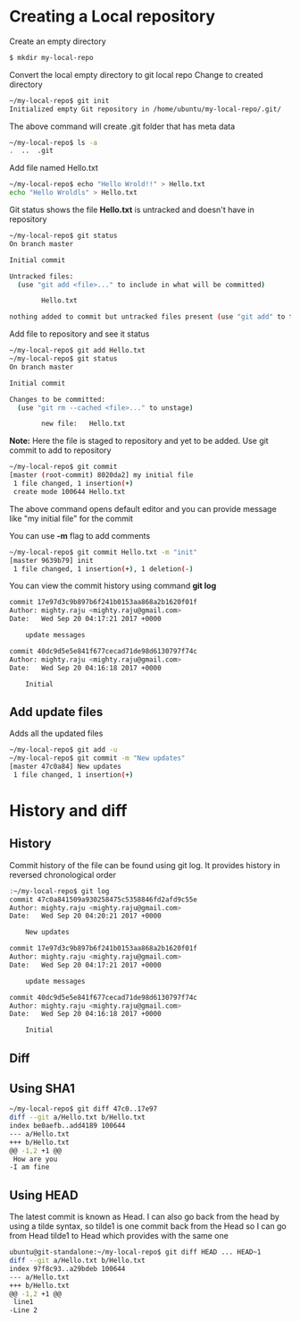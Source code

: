 # Creating a Local repository
Create an empty directory
```bash
$ mkdir my-local-repo
```
Convert the local empty directory to git local repo
Change to created directory
```bash
~/my-local-repo$ git init
Initialized empty Git repository in /home/ubuntu/my-local-repo/.git/
```
The above command will create .git folder that has meta data
```bash
~/my-local-repo$ ls -a
.  ..  .git
```
Add file named Hello.txt
```bash
~/my-local-repo$ echo "Hello Wrold!!" > Hello.txt
echo "Hello Wroldls" > Hello.txt
```
Git status shows the file **Hello.txt** is untracked and doesn't have in repository
```bash
~/my-local-repo$ git status
On branch master

Initial commit

Untracked files:
  (use "git add <file>..." to include in what will be committed)

        Hello.txt

nothing added to commit but untracked files present (use "git add" to track)
```
Add file to repository and see it status
```bash
~/my-local-repo$ git add Hello.txt
~/my-local-repo$ git status
On branch master

Initial commit

Changes to be committed:
  (use "git rm --cached <file>..." to unstage)

        new file:   Hello.txt
```
**Note:** Here the file is staged to repository and yet to be added. Use git commit to add to repository

```bash
~/my-local-repo$ git commit
[master (root-commit) 8020da2] my initial file
 1 file changed, 1 insertion(+)
 create mode 100644 Hello.txt
```
The above command opens default editor and you can provide message like "my initial file" for the commit

You can use **-m** flag to add comments
```bash
~/my-local-repo$ git commit Hello.txt -m "init"
[master 9639b79] init
 1 file changed, 1 insertion(+), 1 deletion(-)
```
You can view the commit history using command **git log**
```bash
commit 17e97d3c9b897b6f241b0153aa868a2b1620f01f
Author: mighty.raju <mighty.raju@gmail.com>    
Date:   Wed Sep 20 04:17:21 2017 +0000         

    update messages                            

commit 40dc9d5e5e841f677cecad71de98d6130797f74c
Author: mighty.raju <mighty.raju@gmail.com>    
Date:   Wed Sep 20 04:16:18 2017 +0000         

    Initial                                    
```
## Add update files
Adds all the updated files
```bash
~/my-local-repo$ git add -u
~/my-local-repo$ git commit -m "New updates"
[master 47c0a84] New updates
 1 file changed, 1 insertion(+)
```

# History and diff
## History
Commit history of the file can be found using git log. It provides history in reversed chronological order
```bash
:~/my-local-repo$ git log  
commit 47c0a841509a930258475c5358846fd2afd9c55e
Author: mighty.raju <mighty.raju@gmail.com>     
Date:   Wed Sep 20 04:20:21 2017 +0000          

    New updates                                 

commit 17e97d3c9b897b6f241b0153aa868a2b1620f01f
Author: mighty.raju <mighty.raju@gmail.com>     
Date:   Wed Sep 20 04:17:21 2017 +0000          

    update messages                             

commit 40dc9d5e5e841f677cecad71de98d6130797f74c
Author: mighty.raju <mighty.raju@gmail.com>     
Date:   Wed Sep 20 04:16:18 2017 +0000          

    Initial                                     
```
## Diff
## Using SHA1
```bash
~/my-local-repo$ git diff 47c0..17e97        
diff --git a/Hello.txt b/Hello.txt                                 
index be0aefb..add4189 100644                                      
--- a/Hello.txt                                                    
+++ b/Hello.txt                                                    
@@ -1,2 +1 @@                                                      
 How are you                                                       
-I am fine                                                         
```
## Using HEAD
 The latest commit is known as Head. I can also go back from the head by using a tilde syntax, so tilde1 is one commit back from the Head so I can go from Head tilde1 to Head which provides with the same one
```bash
ubuntu@git-standalone:~/my-local-repo$ git diff HEAD ... HEAD~1
diff --git a/Hello.txt b/Hello.txt
index 97f8c93..a29bdeb 100644
--- a/Hello.txt
+++ b/Hello.txt
@@ -1,2 +1 @@
 line1
-Line 2
```
